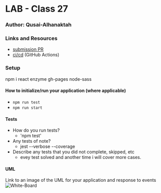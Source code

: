 # LAB - Class 27

### Author: Qusai-Alhanaktah

### Links and Resources

- [submission PR](https://github.com/401-advanced-javascript-qusaiAlhanaktah/lab-27/tree/lab27)
- [ci/cd](https://github.com/401-advanced-javascript-qusaiAlhanaktah/lab-27/actions) (GitHub Actions)

### Setup
npm i react enzyme gh-pages node-sass

#### How to initialize/run your application (where applicable)

- `npm run test`
- `npm run start`

#### Tests

- How do you run tests?
     - 'npm test'
- Any tests of note?
     - jest --verbose --coverage
- Describe any tests that you did not complete, skipped, etc
     - evey test solved and another time i will cover more cases.

#### UML
Link to an image of the UML for your application and response to events
![White-Board]()